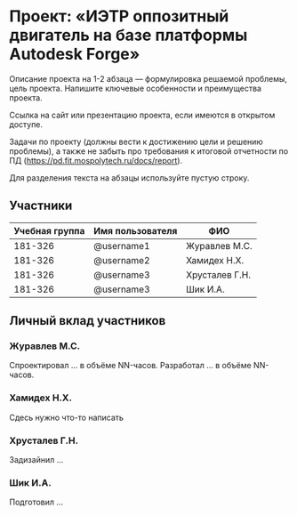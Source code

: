 # Проект: «ИЭТР оппозитный двигатель на базе платформы Autodesk Forge»

Описание проекта на 1-2 абзаца — формулировка решаемой проблемы, цель проекта. Напишите ключевые особенности и преимущества проекта.

Ссылка на сайт или презентацию проекта, если имеются в открытом доступе.

Задачи по проекту (должны вести к достижению цели и решению проблемы), а также не забыть про требования к итоговой отчетности по ПД (https://pd.fit.mospolytech.ru/docs/report).

Для разделения текста на абзацы используйте пустую строку.

## Участники

| Учебная группа | Имя пользователя | ФИО              |
|----------------|------------------|------------------|
| 181-326        | @username1       | Журавлев М.С.    |
| 181-326        | @username2       | Хамидех Н.Х.     |
| 181-326        | @username3       | Хрусталев Г.Н.   |
| 181-326        | @username3       | Шик И.А.         |

## Личный вклад участников

### Журавлев М.С.

Спроектировал … в объёме NN-часов. Разработал … в объёме NN-часов.

### Хамидех Н.Х.

Сдесь нужно что-то написать

### Хрусталев Г.Н.

Задизайнил …

### Шик И.А.

Подготовил …
